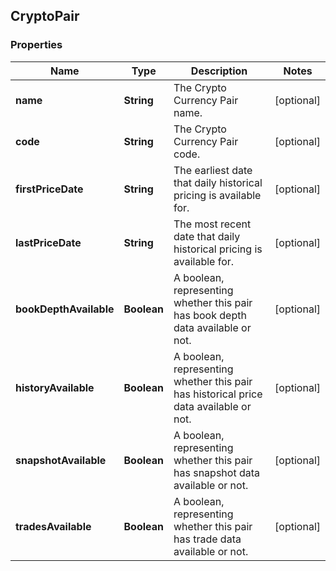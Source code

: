 
## CryptoPair

### Properties
Name | Type | Description | Notes
------------ | ------------- | ------------- | -------------
**name** | **String** | The Crypto Currency Pair name. |  [optional]
**code** | **String** | The Crypto Currency Pair code. |  [optional]
**firstPriceDate** | **String** | The earliest date that daily historical pricing is available for. |  [optional]
**lastPriceDate** | **String** | The most recent date that daily historical pricing is available for. |  [optional]
**bookDepthAvailable** | **Boolean** | A boolean, representing whether this pair has book depth data available or not. |  [optional]
**historyAvailable** | **Boolean** | A boolean, representing whether this pair has historical price data available or not. |  [optional]
**snapshotAvailable** | **Boolean** | A boolean, representing whether this pair has snapshot data available or not. |  [optional]
**tradesAvailable** | **Boolean** | A boolean, representing whether this pair has trade data available or not. |  [optional]



